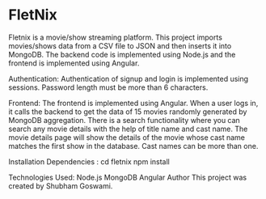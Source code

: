 # FletNix

Fletnix is a movie/show streaming platform. This project imports movies/shows data from a CSV file to JSON and then inserts it into MongoDB. The backend code is implemented using Node.js and the frontend is implemented using Angular.

Authentication:
Authentication of signup and login is implemented using sessions. Password length must be more than 6 characters.

Frontend:
The frontend is implemented using Angular. When a user logs in, it calls the backend to get the data of 15 movies randomly generated by MongoDB aggregation. There is a search functionality where you can search any movie details with the help of title name and cast name. The movie details page will show the details of the movie whose cast name matches the first show in the database. Cast names can be more than one.


Installation Dependencies :
cd fletnix
npm install


Technologies Used:
Node.js
MongoDB
Angular
Author
This project was created by Shubham Goswami.
